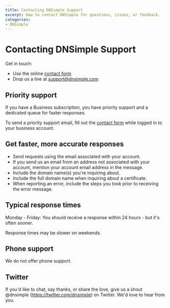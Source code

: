 ```yaml
---
title: Contacting DNSimple Support
excerpt: How to contact DNSimple for questions, issues, or feedback.
categories:
- DNSimple
---
```


# Contacting DNSimple Support

Get in touch:

- Use the online [contact form](https://dnsimple.com/contact)
- Drop us a line at [support@dnsimple.com](mailto:support@dnsimple.com)

## Priority support

If you have a Business subscription, you have priority support and a dedicated queue for faster responses. 

To send a priority support email, fill out the [contact form](https://dnsimple.com/contact) while logged in to your business account.

## Get faster, more accurate responses

- Send requests using the email associated with your account. 
- If you send us an email from an address not associated with your account, mention your account email address in the message.
- Include the domain name(s) you're inquiring about.
- Include the full domain name when inquiring about a certificate.
- When reporting an error, include the steps you took prior to receiving the error message.

## Typical response times 

Monday - Friday: You should receive a response within 24 hours - but it's often sooner. 

Response times may be slower on weekends.

## Phone support

We do not offer phone support.

## Twitter

If you'd like to chat, say thanks, or share the love, give us a shout @dnsimple (https://twitter.com/dnsimple) on Twitter. We'd love to hear from you. 
